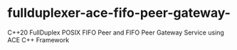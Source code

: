 # fullduplexer-ace-fifo-peer-gateway-
C++20 FullDuplex POSIX FIFO Peer and FIFO Peer Gateway Service using ACE C++ Framework
